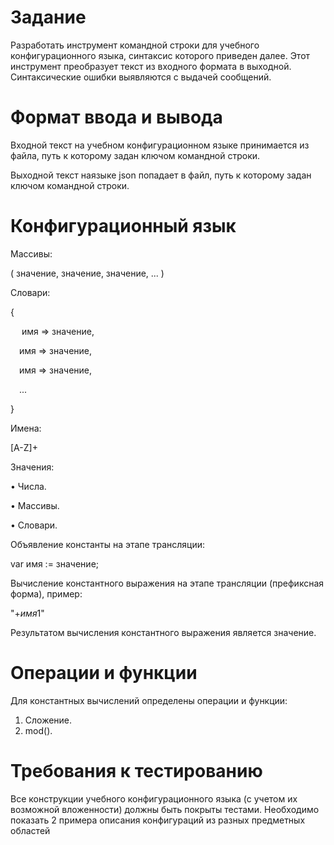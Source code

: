 # Задание
Разработать инструмент командной строки для учебного конфигурационного
языка, синтаксис которого приведен далее. Этот инструмент преобразует текст из
входного формата в выходной. Синтаксические ошибки выявляются с выдачей
сообщений.

# Формат ввода и вывода
Входной текст на учебном конфигурационном языке принимается из
файла, путь к которому задан ключом командной строки.

Выходной текст наязыке json попадает в файл, путь к которому задан ключом командной строки.

# Конфигурационный язык
Массивы:

( значение, значение, значение, ... )

Словари:

{

&emsp; имя => значение,
 
&emsp;имя => значение,
 
&emsp;имя => значение,
 
&emsp;...
 
}

Имена:

[A-Z]+

Значения:

• Числа.

• Массивы.

• Словари.

Объявление константы на этапе трансляции:

var имя := значение;

Вычисление константного выражения на этапе трансляции (префиксная  форма), пример:

"$+ имя 1$"

Результатом вычисления константного выражения является значение.

# Операции и функции
Для константных вычислений определены операции и функции:
1. Сложение.
2. mod().

# Требования к тестированию
Все конструкции учебного конфигурационного языка (с учетом их
возможной вложенности) должны быть покрыты тестами. Необходимо показать 2
примера описания конфигураций из разных предметных областей

